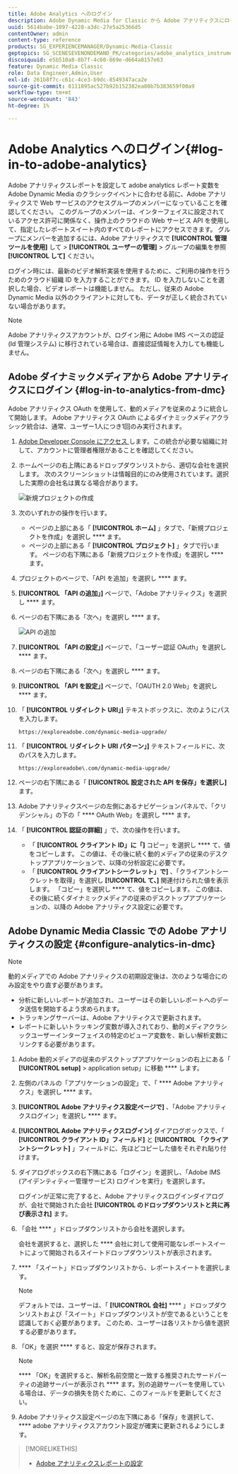 ```yaml
---
title: Adobe Analytics へのログイン
description: Adobe Dynamic Media for Classic から Adobe アナリティクスにログインする方法について説明します。
uuid: 5614babe-1097-4228-a3dc-27e5a25366d5
contentOwner: admin
content-type: reference
products: SG_EXPERIENCEMANAGER/Dynamic-Media-Classic
geptopics: SG_SCENESEVENONDEMAND_PK/categories/adobe_analytics_instrumentation_kit
discoiquuid: e5b510a8-8b7f-4c60-869e-d664a8157e63
feature: Dynamic Media Classic
role: Data Engineer,Admin,User
exl-id: 261b8f7c-c61c-4ce3-b9dc-8549347aca2e
source-git-commit: 8111895ac527b92b152382ea80b7b383659f00a9
workflow-type: tm+mt
source-wordcount: '843'
ht-degree: 1%

---
```


# Adobe Analytics へのログイン{#log-in-to-adobe-analytics}

Adobe アナリティクスレポートを設定して adobe analytics レポート変数を Adobe Dynamic Media のクラシックイベントに合わせる前に、Adobe アナリティクスで Web サービスのアクセスグループのメンバーになっていることを確認してください。 このグループのメンバーは、インターフェイスに設定されているアクセス許可に関係なく、操作上のクラウドの Web サービス API を使用して、指定したレポートスイート内のすべてのレポートにアクセスできます。 グループにメンバーを追加するには、Adobe アナリティクスで **[!UICONTROL 管理ツールを使用]** して > **[!UICONTROL ユーザーの管理]** > グループの編集を参照 **[!UICONTROL して]** ください。

ログイン時には、最新のビデオ解析実装を使用するために、ご利用の操作を行うためのクラウド組織 ID を入力することができます。 ID を入力しないことを選択した場合、ビデオレポートは機能しません。 ただし、従来の Adobe Dynamic Media 以外のクライアントに対しても、データが正しく統合されていない場合があります。

>[!NOTE]
>
>Adobe アナリティクスアカウントが、ログイン用に Adobe IMS ベースの認証 (Id 管理システム) に移行されている場合は、直接認証情報を入力しても機能しません。

## Adobe ダイナミックメディアから Adobe アナリティクスにログイン {#log-in-to-analytics-from-dmc}

Adobe アナリティクス OAuth を使用して、動的メディアを従来のように統合して開始します。 Adobe アナリティクス OAuth によるダイナミックメディアクラシック統合は、通常、ユーザー1人につき1回のみ実行されます。

1. [Adobe Developer Console にアクセス ](https://developer.adobe.com/console) します。この統合が必要な組織に対して、アカウントに管理者権限があることを確認してください。
1. ホームページの右上隅にあるドロップダウンリストから、適切な会社を選択します。 次のスクリーンショットは情報目的にのみ使用されています。選択した実際の会社名は異なる場合があります。

   ![新規プロジェクトの作成](assets/analytics-oauth1.png)

1. 次のいずれかの操作を行います。

   * ページの上部にある「 **[!UICONTROL ホーム]** 」タブで、「新規プロジェクトを作成」を選択し **** ます。
   * ページの上部にある「 **[!UICONTROL プロジェクト]** 」タブで行います。 ページの右下隅にある「新規プロジェクトを作成」を選択し **** ます。

1. プロジェクトのページで、「API を追加」を選択し **** ます。
1. **[!UICONTROL 「API の追加」]** ページで、「Adobe アナリティクス」を選択し **** ます。
1. ページの右下隅にある「次へ」を選択し **** ます。

   ![API の追加](assets/analytics-oauth2.png)

1. **[!UICONTROL 「API の設定」]** ページで、「ユーザー認証 OAuth」を選択し **** ます。
1. ページの右下隅にある「次へ」を選択し **** ます。
1. **[!UICONTROL 「API を設定」]** ページで、「OAUTH 2.0 Web」を選択し **** ます。
1. 「 **[!UICONTROL リダイレクト URI」]** テキストボックスに、次のようにパスを入力します。

   `https://exploreadobe.com/dynamic-media-upgrade/`

1. 「 **[!UICONTROL リダイレクト URI パターン」]** テキストフィールドに、次のパスを入力します。

   `https://exploreadobe\.com/dynamic-media-upgrade/`

1. ページの右下隅にある「 **[!UICONTROL 設定された API を保存」を選択し]** ます。
1. Adobe アナリティクスページの左側にあるナビゲーションパネルで、「クリデンシャル」の下の「 **** OAuth Web」を選択し **** ます。
1. 「 **[!UICONTROL 認証の詳細]** 」で、次の操作を行います。
   * 「 **[!UICONTROL クライアント ID」に「]** コピー」を選択し **** て、値をコピーします。 この値は、その後に続く動的メディアの従来のデスクトップアプリケーションで、以降の分析設定に必要です。
   * 「 **[!UICONTROL クライアントシークレット」で]** 、「クライアントシークレットを取得」を選択し **[!UICONTROL て、]** 関連付けられた値を表示します。 「コピー」を選択し **** て、値をコピーします。 この値は、その後に続くダイナミックメディアの従来のデスクトップアプリケーションの、以降の Adobe アナリティクス設定に必要です。

## Adobe Dynamic Media Classic での Adobe アナリティクスの設定 {#configure-analytics-in-dmc}

>[!NOTE]
>
>動的メディアでの Adobe アナリティクスの初期設定後は、次のような場合にのみ設定をやり直す必要があります。
>
>* 分析に新しいレポートが追加され、ユーザーはその新しいレポートへのデータ送信を開始するよう求められます。
>* トラッキングサーバーは、Adobe アナリティクスで更新されます。
>* レポートに新しいトラッキング変数が導入されており、動的メディアクラシックユーザーインターフェイスの特定のビューア変数を、新しい解析変数にリンクする必要があります。

>


1. Adobe 動的メディアの従来のデスクトップアプリケーションの右上にある「 **[!UICONTROL setup]** > application setup」に移動 **** します。
1. 左側のパネルの「アプリケーションの設定」で、「 **** Adobe アナリティクス」を選択し **** ます。
1. **[!UICONTROL Adobe アナリティクス設定ページで]** 、「Adobe アナリティクスログイン」を選択し **** ます。
1. **[!UICONTROL Adobe アナリティクスログイン]** ダイアログボックスで、「 **[!UICONTROL クライアント ID」フィールド]** と **[!UICONTROL 「クライアントシークレット]** 」フィールドに、先ほどコピーした値をそれぞれ貼り付けます。
1. ダイアログボックスの右下隅にある「ログイン」を選択し、「Adobe IMS (アイデンティティー管理サービス) ログインを実行」を選択します。

   ログインが正常に完了すると、Adobe アナリティクスログインダイアログが、会社で開始された会社 **[!UICONTROL のドロップダウンリストと共に再び表示され]** ます。

1. 「会社 **** 」ドロップダウンリストから会社を選択します。

   会社を選択すると、選択した **** 会社に対して使用可能なレポートスイートによって開始されるスイートドロップダウンリストが表示されます。

1. **** 「スイート」ドロップダウンリストから、レポートスイートを選択します。

   >[!NOTE]
   >
   >デフォルトでは、ユーザーは、「 **[!UICONTROL 会社]** **** 」ドロップダウンリストおよび「スイート」ドロップダウンリストが空であるということを認識しておく必要があります。 このため、ユーザーは各リストから値を選択する必要があります。

1. 「OK」を選択 **** すると、設定が保存されます。

   >[!NOTE]
   >
   >**** 「OK」を選択すると、解析名前空間と一致する推奨されたサードパーティの追跡サーバーが表示され **** ます。別の追跡サーバーを使用している場合は、データの損失を防ぐために、このフィールドを更新してください。

1. Adobe アナリティクス設定ページの左下隅にある「保存」を選択して、 **** adobe アナリティクスアカウント設定が確実に更新されるようにします。

>[!MORELIKETHIS]
>
>* [Adobe アナリティクスレポートの設定](configuring-analytics-reports.md#configuring_adobe_analytics_reports)

